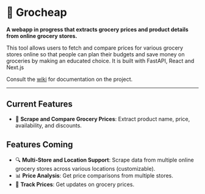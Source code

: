 # 🛒 Grocheap

**A webapp in progress that extracts grocery prices and product details from online grocery stores.**

This tool allows users to fetch and compare prices for various grocery stores online so that people can plan their budgets and save money on groceries by making an educated choice. It is built with FastAPI, React and Next.js

Consult the [wiki](https://github.com/dyune/grocheap-project/wiki) for documentation on the project.

---

##  **Current Features**
- 🛒 **Scrape and Compare Grocery Prices**: Extract product name, price, availability, and discounts.

## **Features Coming**
- 🔍 **Multi-Store and Location Support**: Scrape data from multiple online grocery stores across various locations (customizable).
- 📊 **Price Analysis**: Get price comparisons from multiple stores.
- 🛒 **Track Prices**: Get updates on grocery prices.

